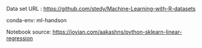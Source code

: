 Data set URL : https://github.com/stedy/Machine-Learning-with-R-datasets

conda-env: ml-handson

Notebook source: https://jovian.com/aakashns/python-sklearn-linear-regression
